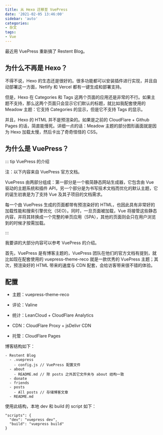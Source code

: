 ```yaml
---
title: 从 Hexo 迁移至 VuePress
date: '2021-02-05 13:46:00'
sidebar: 'auto'
categories:
- 杂文
tags:
- Vue
---
```


最近用 VuePress 重新搞了 Restent Blog。

## 为什么不再是 Hexo？

不得不说，Hexo 的生态还是很好的。很多功能都可以安装插件进行实现，并且自动部署这一方面，Netlify 和 Vercel 都有一键生成和部署支持。

但是，Hexo 在 Categories 和 Tags 这两个页面的应用还是非常的不行。如果主题不支持，那么这两个页面只会显示它们默认的标题，就比如我配套使用的 Meadow 主题：它支持 Categories 的显示，但是它不支持 Tags 的显示。

并且，Hexo 的 HTML 并不是预渲染的。如果是之前的 CloudFlare + Github Pages 的话，简直能慢死。详细一点的话：Meadow 主题的部分图形画面就是因为 Hexo 加载太慢，然后卡出了奇奇怪怪的 CSS。

## 为什么是 VuePress？

::: tip VuePress 的介绍

注：以下内容来自 VuePress 官方文档。

VuePress 由两部分组成：第一部分是一个极简静态网站生成器，它包含由 Vue 驱动的主题系统和插件 API，另一个部分是为书写技术文档而优化的默认主题，它的诞生初衷是为了支持 Vue 及其子项目的文档需求。

每一个由 VuePress 生成的页面都带有预渲染好的 HTML，也因此具有非常好的加载性能和搜索引擎优化（SEO）。同时，一旦页面被加载，Vue 将接管这些静态内容，并将其转换成一个完整的单页应用（SPA），其他的页面则会只在用户浏览到的时候才按需加载。

:::

我要讲的大部分内容可以参考 VuePress 的介绍。

首先，VuePress 是有博客主题的，VuePress 团队在他们的官方文档有提到，就比如现在配套使用的 vuepress-theme-reco 就是一款优秀的 VuePress 主题；其次，预渲染好的 HTML 带来的速度与 CDN 配套，会给访客带来很不错的体验。

## 配置

- 主题：vuepress-theme-reco

- 评论：Valine

- 统计：LeanCloud + CloudFlare Analytics

- CDN：CloudFlare Proxy + jsDelivr CDN

- 托管：CloudFlare Pages

博客结构如下：

```
- Restent Blog
  - .vuepress
    - config.js // VuePress 配置文件
  - about
    - README.md // 除 posts 之外其它文件夹与 about 结构一致
  - donate
  - friends
  - posts
    - All posts // 存储博客文章
  - README.md
```

使用此结构，本地 dev 和 build 的 script 如下：

```
"scripts": {
  "dev": "vuepress dev",
  "build": "vuepress build"
}
```
